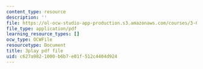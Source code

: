 ```yaml
---
content_type: resource
description: ''
file: https://ol-ocw-studio-app-production.s3.amazonaws.com/courses/3-091-introduction-to-solid-state-chemistry-fall-2018/c627a9821000b6b7e01f512c4404d924_e_WABkM-Kxo.pdf
file_type: application/pdf
learning_resource_types: []
ocw_type: OCWFile
resourcetype: Document
title: 3play pdf file
uid: c627a982-1000-b6b7-e01f-512c4404d924
---
```

